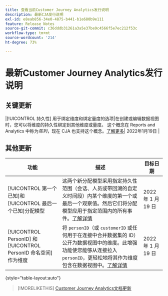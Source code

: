 ```yaml
---
title: 查看当前Customer Journey Analytics发行说明
description: 最新CJA发行说明
exl-id: e8eab856-34e0-4875-b441-b1e680b9e111
feature: Release Notes
source-git-commit: c36dddb31261a3a5e37be9c4566f5e7ec212f53c
workflow-type: tm+mt
source-wordcount: '214'
ht-degree: 73%

---
```


# 最新Customer Journey Analytics发行说明

## 关键更新

|[!UICONTROL 持久性] 用于绑定维度和绑定量度的选项|在创建或编辑数据视图时，您可以将维度的持久性绑定到其他维度或量度。 这个概念在 Reports and Analytics 中称为&#x200B;_陈列_，现在 CJA 也支持这个概念。[了解更多](https://experienceleague.adobe.com/docs/analytics-platform/using/cja-dataviews/component-settings/persistence.html#binding-dimension)| 2022年1月19日 |

## 其他更新

| 功能 | 描述 | 目标日期 |
| ----------- | ---------- | ----- |
| [!UICONTROL 第一个已知]和[!UICONTROL 最后一个已知]分配模型 | 这两个新分配模型采用指定持久性范围（会话、人员或带回溯的自定义时间段）内某个维度的第一个或最后一个观察值。然后它们将分配模型应用于指定范围内的所有事件。[了解详情](https://experienceleague.adobe.com/docs/analytics-platform/using/cja-dataviews/component-settings/persistence.html#allocation-settings) | 2022 年 1 月 19 日 |
| [!UICONTROL PersonID] 和 [!UICONTROL PersonID 命名空间]作为维度 | 将 `personID`（或 `customerID` 或任何用于在连接中合并数据集的 ID）公开为数据视图中的维度。此增强功能使您能够从连接拉入 `personID`，更轻松地将其作为维度包含在数据视图中。[了解详情](https://experienceleague.adobe.com/docs/analytics-platform/using/cja-dataviews/component-reference.html?lang=en#optional-standard-components) | 2022 年 1 月 19 日 |

{style=&quot;table-layout:auto&quot;}

>[!MORELIKETHIS]
>[Customer Journey Analytics文档更新](/help/doc-changes.md)
